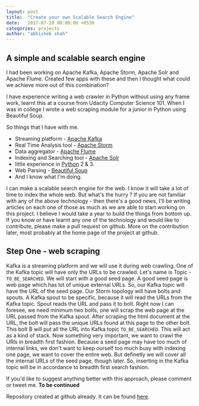 ```yaml
---
layout: post
title:  "Create your own Scalable Search Engine"
date:   2017-07-20 00:00:00 +0530
categories: projects
author: "abhishek shah"
---
```


## A simple and scalable search engine

I had been working on Apache Kafka, Apache Storm, Apache Solr and Apache Flume. Created few apps with these and then I thought what could we achieve more out of this combination?

I have experience writing a web crawler in Python without using any frame work, learnt this at a course from Udacity Computer Science 101. When I was in college I wrote a web scraping module for a junior in Python using Beautiful Soup.

So things that I have with me.
* Streaming platform - [Apache Kafka](https://kafka.apache.org/http://storm.apache.org/)
* Real Time Analysis tool - [Apache Storm](http://storm.apache.org/)
* Data aggregator - [Apache Flume](https://flume.apache.org/)
* Indexing and Searching tool - [Apache Solr](http://lucene.apache.org/solr/)
* little experience in [Python](https://www.python.org/) 2 & 3.
* Web Parsing - [Beautiful Soup](https://www.crummy.com/software/BeautifulSoup/bs4/doc/)
* And I know what I'm doing.

I can make a scalable search engine for the web. I know it will take a lot of time to index the whole web. But what's the hurry ?
If you are not familiar with any of the above technology - then there's a good news, I'll be writing articles on each one of those as much as we are able to start working on this project. I believe I would take a year to build the things from bottom up. If you know or have learnt any one of the technology and would like to contribute, please make a pull request on github. More on the contribution later,  most probably at the home page of the project at github.

## Step One - web scraping
Kafka is a streaming platform and we will use it during web crawling. One of the Kafka topic will have only the URLs to be crawled.
Let's name is Topic - `TO_BE_SEARCHED`. We will start with a good seed page. A good seed page is web page which has lot of unique external URLs. So, our Kafka topic will have the URL of the seed page.
Our Storm topology will have bolts and spouts. A Kafka spout to be specific, because it will read the URLs from the Kafka topic. Spout reads the URL and pass it to bolt. Right now I can foresee, we need minimum two bolts, one will scrap the web page at the URL passed from the Kafka spout. After scraping the html document at the URL, the bolt will pass the unique URLs found at this page to the other bolt. This bolt B will put all the URL into Kafka topic `TO_BE_SEARCHED`. This will act as a kind of stack.
Now something very important, we want to crawl the URls in breadth first fashion. Because a seed page may have too much of internal links, we don't want to keep ourself too much busy with indexing one page, we want to cover the entire web. But definetly we will cover all the internal URLs of the seed page, though later.
So, inserting in the Kafka topic will be in accordance to breadth first search fashion.

If you'd like to suggest anything better with this approach, please comment or tweet me.
**To be continued**


Repository created at github already. It can be found [here](https://github.com/ashah2012/scalable-search-engine).
